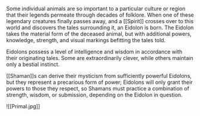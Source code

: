 Some individual animals are so important to a particular culture or region that their legends permeate through decades of folklore. When one of these legendary creatures finally passes away, and a [[Spirit]] crosses over to this world and discovers the tales surrounding it, an Eidolon is born. The Eidolon takes the material form of the deceased animal, but with additional powers, knowledge, strength, and visual markings befitting the tales told.

Eidolons possess a level of intelligence and wisdom in accordance with their originating tales. Some are extraordinarily clever, while others maintain only a bestial instinct.

[[Shaman]]s can derive their mysticism from sufficiently powerful Eidolons, but they represent a precarious form of power; Eidolons will only grant their powers to those they respect, so Shamans must practice a combination of strength, wisdom, or submission, depending on the Eidolon in question.

![[Primal.jpg]]